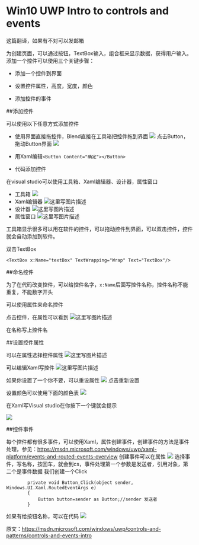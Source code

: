 # Win10 UWP Intro to controls and events

这篇翻译，如果有不对可以发邮箱

为创建页面，可以通过按钮，TextBox输入，组合框来显示数据，获得用户输入。添加一个控件可以使用三个关键步骤：

- 添加一个控件到界面

- 设置控件属性，高度，宽度，颜色

- 添加控件的事件

##添加控件

可以使用以下任意方式添加控件

- 使用界面直接拖控件，Blend直接在工具箱把控件拖到界面
![](http://i12.tietuku.cn/5af30d67c9536b70.png)
 点击Button，拖动Button界面
 ![](http://i13.tietuku.cn/d1ce83f232b174fb.jpg)
 
-  用Xaml编辑`<Button Content="确定"></Button>`
   
- 代码添加控件

在visual studio可以使用工具箱、Xaml编辑器、设计器，属性窗口

- 工具箱
![](http://i13.tietuku.cn/75399cc4641b063e.png)
- Xaml编辑器
![这里写图片描述](http://img.blog.csdn.net/20160323170242683)
- 设计器
![这里写图片描述](http://img.blog.csdn.net/20160323170453139)
- 属性窗口
![这里写图片描述](http://img.blog.csdn.net/20160323170538139)

工具箱显示很多可以用在软件的控件，可以拖动控件到界面，可以双击控件，控件就会自动添加到软件。

双击TextBox

```
<TextBox x:Name="textBox" TextWrapping="Wrap" Text="TextBox"/>
```

##命名控件

为了在代码改变控件，可以给控件名字，`x:Name`后面写控件名称，控件名称不能重复，不能数字开头

可以使用属性来命名控件

点击控件，在属性可以看到
![这里写图片描述](http://img.blog.csdn.net/20160323171006786)

在名称写上控件名

##设置控件属性

可以在属性选择控件属性
![这里写图片描述](http://img.blog.csdn.net/20160323171006786)

可以编辑Xaml写控件
![这里写图片描述](http://img.blog.csdn.net/20160323171135819)

如果你设置了一个你不要，可以重设属性
![](http://i12.tietuku.cn/54149a3630910083.png)
点击重新设置

设置颜色可以使用下面的颜色表
![](http://i12.tietuku.cn/8f87d0190a7279e7.png)

在Xaml写Visual studio在你按下一个键就会提示

![](http://i12.tietuku.cn/3ce2d0efe79ef44f.png)

##控件事件

每个控件都有很多事件，可以使用Xaml，属性创建事件，创建事件的方法是事件处理，参见：https://msdn.microsoft.com/windows/uwp/xaml-platform/events-and-routed-events-overview
创建事件可以在属性
![](http://i12.tietuku.cn/7ddf9aae007a821a.png)
选择事件，写名称，按回车，就会到cs，事件处理第一个参数是发送者，引用对象，第二个是事件数据
我们创建一个Click

```
        private void Button_Click(object sender, Windows.UI.Xaml.RoutedEventArgs e)
        {
            Button button=sender as Button;//sender 发送者
        }
```
如果有给按钮名称，可以在代码
![](http://i12.tietuku.cn/2cc32155efa5e434.png)

原文：https://msdn.microsoft.com/windows/uwp/controls-and-patterns/controls-and-events-intro